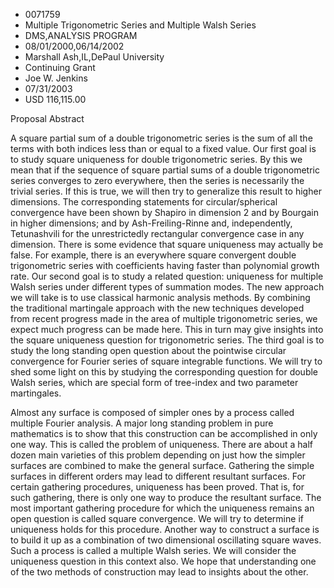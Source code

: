 
* 0071759
* Multiple Trigonometric Series and Multiple Walsh Series
* DMS,ANALYSIS PROGRAM
* 08/01/2000,06/14/2002
* Marshall Ash,IL,DePaul University
* Continuing Grant
* Joe W. Jenkins
* 07/31/2003
* USD 116,115.00

Proposal Abstract

A square partial sum of a double trigonometric series is the sum of all the
terms with both indices less than or equal to a fixed value. Our first goal is
to study square uniqueness for double trigonometric series. By this we mean that
if the sequence of square partial sums of a double trigonometric series
converges to zero everywhere, then the series is necessarily the trivial series.
If this is true, we will then try to generalize this result to higher
dimensions. The corresponding statements for circular/spherical convergence have
been shown by Shapiro in dimension 2 and by Bourgain in higher dimensions; and
by Ash-Freiling-Rinne and, independently, Tetunashvili for the unrestrictedly
rectangular convergence case in any dimension. There is some evidence that
square uniqueness may actually be false. For example, there is an everywhere
square convergent double trigonometric series with coefficients having faster
than polynomial growth rate. Our second goal is to study a related question:
uniqueness for multiple Walsh series under different types of summation modes.
The new approach we will take is to use classical harmonic analysis methods. By
combining the traditional martingale approach with the new techniques developed
from recent progress made in the area of multiple trigonometric series, we
expect much progress can be made here. This in turn may give insights into the
square uniqueness question for trigonometric series. The third goal is to study
the long standing open question about the pointwise circular convergence for
Fourier series of square integrable functions. We will try to shed some light on
this by studying the corresponding question for double Walsh series, which are
special form of tree-index and two parameter martingales.

Almost any surface is composed of simpler ones by a process called multiple
Fourier analysis. A major long standing problem in pure mathematics is to show
that this construction can be accomplished in only one way. This is called the
problem of uniqueness. There are about a half dozen main varieties of this
problem depending on just how the simpler surfaces are combined to make the
general surface. Gathering the simple surfaces in different orders may lead to
different resultant surfaces. For certain gathering procedures, uniqueness has
been proved. That is, for such gathering, there is only one way to produce the
resultant surface. The most important gathering procedure for which the
uniqueness remains an open question is called square convergence. We will try to
determine if uniqueness holds for this procedure. Another way to construct a
surface is to build it up as a combination of two dimensional oscillating square
waves. Such a process is called a multiple Walsh series. We will consider the
uniqueness question in this context also. We hope that understanding one of the
two methods of construction may lead to insights about the other.


